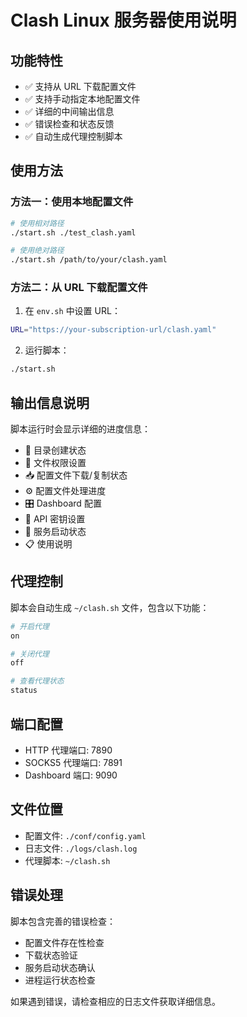 # Clash Linux 服务器使用说明

## 功能特性

- ✅ 支持从 URL 下载配置文件
- ✅ 支持手动指定本地配置文件
- ✅ 详细的中间输出信息
- ✅ 错误检查和状态反馈
- ✅ 自动生成代理控制脚本

## 使用方法

### 方法一：使用本地配置文件

```bash
# 使用相对路径
./start.sh ./test_clash.yaml

# 使用绝对路径
./start.sh /path/to/your/clash.yaml
```

### 方法二：从 URL 下载配置文件

1. 在 `env.sh` 中设置 URL：
```bash
URL="https://your-subscription-url/clash.yaml"
```

2. 运行脚本：
```bash
./start.sh
```

## 输出信息说明

脚本运行时会显示详细的进度信息：

- 📁 目录创建状态
- 🔧 文件权限设置
- 📥 配置文件下载/复制状态
- ⚙️ 配置文件处理进度
- 🎛️ Dashboard 配置
- 🔐 API 密钥设置
- 🚀 服务启动状态
- 📋 使用说明

## 代理控制

脚本会自动生成 `~/clash.sh` 文件，包含以下功能：

```bash
# 开启代理
on

# 关闭代理
off

# 查看代理状态
status
```

## 端口配置

- HTTP 代理端口: 7890
- SOCKS5 代理端口: 7891
- Dashboard 端口: 9090

## 文件位置

- 配置文件: `./conf/config.yaml`
- 日志文件: `./logs/clash.log`
- 代理脚本: `~/clash.sh`

## 错误处理

脚本包含完善的错误检查：

- 配置文件存在性检查
- 下载状态验证
- 服务启动状态确认
- 进程运行状态检查

如果遇到错误，请检查相应的日志文件获取详细信息。